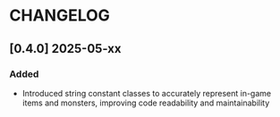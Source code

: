 ﻿# CHANGELOG

## [0.4.0] 2025-05-xx

### Added

- Introduced string constant classes to accurately represent in-game items and monsters, improving code readability and maintainability